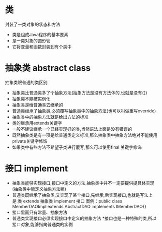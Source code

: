 # 类
  封装了一类对象的状态和方法
  * 类是组成Java程序的基本要素
  * 是一类对象的圆形管
  * 它将变量和函数封装到有个类中
# 抽象类 abstract class
  抽象类跟普通的类区别
  * 抽象类比普通类多了个抽象方法(抽象方法是没有方法体的,也就是没有{})
  * 抽象类不能被实例化
  * 抽象类是给普通类去继承的
  * 普通类继承了抽象类,必须覆写抽象类中的抽象方法(也可以叫做重写override)
  * 抽象类中的抽象方法就是给出方法的标准
  * 类的继承用extends关键字
  * 一般不建议继承一个已经实现好的类,当然语法上面是没有错误的
  * 既然抽象类是有一项是给普通类定义标准,那么抽象类中抽象方法绝对不能使用private关键字修饰
  * 如果类中有些方法不希望子类进行覆写,那么可以使用final 关键字修饰

# 接口 implement

  * 抽象类能够实现接口,接口中定义的方法,抽象类中并不一定要提供提具体实现(抽象类中能定义抽象方法嘛)
  * 普通类既继承了抽象类,又实现了某个接口,先继承,后实现接口,也就是写法上是:类 extends 抽象类 implement 接口
    案例：public class MemberDAOImpl extends AbstractDAO implements IMemberDAO{}
  * 接口里面只有常量、抽象方法
  * 普通类实现接口必须实现接口中定义的抽象方法
  *接口也是一种特殊的类,所以接口对象,能够指向普通类的实例
  
